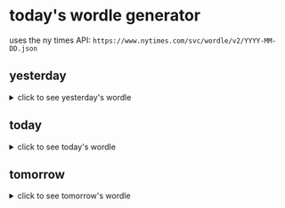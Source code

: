 # today's wordle generator

uses the ny times API: `https://www.nytimes.com/svc/wordle/v2/YYYY-MM-DD.json`

## yesterday

<details>
    <summary>click to see yesterday's wordle</summary>

    plumb

</details>

## today

<details>
    <summary>click to see today's wordle</summary>

    vying

</details>

## tomorrow

<details>
    <summary>click to see tomorrow's wordle</summary>

    boxer

</details>
